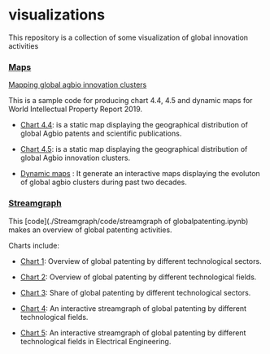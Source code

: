 
# visualizations
This repository is a collection of some visualization of global innovation activities

### [Maps](./Maps/) 

[Mapping global agbio innovation clusters](./Maps/code/Mapping_global_agbio_innovation_clusters.ipynb)

This is a sample code for producing chart 4.4, 4.5 and dynamic maps for World Intellectual Property Report 2019. 

- [Chart 4.4](./Maps/Charts/chart4.4/): is a static map displaying the geographical distribution of global Agbio patents and scientific publications.  

- [Chart 4.5](./Maps/Charts/chart4.5/): is a static map displaying the geographical distribution of global Agbio innovation clusters.

- [Dynamic maps](./Maps/Charts/dynamicmaps/)
: It generate an interactive maps displaying the evoluton of global agbio clusters during past two decades.


### [Streamgraph](./Streamgraph/) 

This [code](./Streamgraph/code/streamgraph of globalpatenting.ipynb) makes an overview of global patenting activities.

Charts include: 

- [Chart 1](./Streamgraph/charts/Chart1_pat_sector_since1900.html): Overview of global patenting by different technological sectors. 

- [Chart 2](./Streamgraph/charts/Chart2_pat_subsector_since1900.html): Overview of global patenting by different technological fields.

- [Chart 3](./Streamgraph/charts/Chart3_pat_subsector_share_since1990.png): Share of global patenting by different technological sectors.

- [Chart 4](./Streamgraph/charts/Chart4_pat_subsector_streamgraph_since1950.html): An interactive streamgraph of global patenting by different technological fields.

- [Chart 5](./Streamgraph/charts/Chart5_pat_subsector_streamgraph_EE_since1950.html): An interactive streamgraph of global patenting by different technological fields in Electrical Engineering. 
